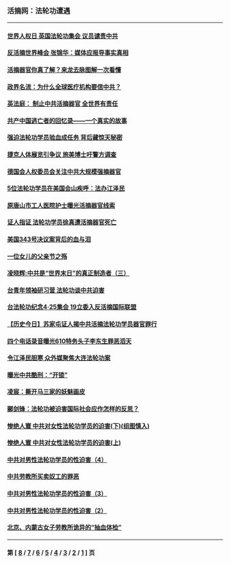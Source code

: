 ### 活摘网：法轮功遭遇
---
#### [世界人权日 英国法轮功集会 议员谴责中共](../../pages/nf5881/n13431763.md?12280430) 
#### [反活摘世界峰会 张锦华：媒体应报导事实真相](../../pages/nf5881/n13278502.md?12280430) 
#### [活摘器官你真了解？来龙去脉图解一次看懂](../../pages/nf5881/n13013820.md?12280430) 
#### [政界名流：为什么全球医疗机构要信中共？](../../pages/nf5881/n11945479.md?12280430) 
#### [英法庭： 制止中共活摘器官 全世界有责任](../../pages/nf5881/n11330691.md?12280430) 
#### [共产中国逃亡者的回忆录——一个真实的故事](../../pages/nf5881/n10918649.md?12280430) 
#### [强迫法轮功学员验血成任务 背后藏惊天秘密](../../pages/nf5881/n4252384.md?12280430) 
#### [捷克人体展览引争议 旅美博士吁警方调查](../../pages/nf5881/n9429187.md?12280430) 
#### [德国会人权委员会关注中共大规模强摘器官](../../pages/nf5881/n8418950.md?12280430) 
#### [5位法轮功学员在美国会山疾呼：法办江泽民](../../pages/nf5881/n8101519.md?12280430) 
#### [原唐山市工人医院护士曝光活摘器官线索](../../pages/nf5881/n8076384.md?12280430) 
#### [证人指证 法轮功学员徐真遭活摘器官死亡](../../pages/nf5881/n8042467.md?12280430) 
#### [美国343号决议案背后的血与泪](../../pages/nf5881/n8020684.md?12280430) 
#### [一位女儿的父亲节之殇](../../pages/nf5881/n8014122.md?12280430) 
#### [凌晓辉:中共是“世界末日”的真正制造者（三）](../../pages/nf5881/n4210333.md?12280430) 
#### [台青年领袖研习营 法轮功谈中共迫害](../../pages/nf5881/n4141857.md?12280430) 
#### [台法轮功纪念4‧25集会 19立委入反活摘国际联盟](../../pages/nf5881/n4141821.md?12280430) 
#### [【历史今日】苏家屯证人揭中共活摘法轮功学员器官罪行](../../pages/nf5881/n4135912.md?12280430) 
#### [四个电话录音曝光610特务头子李东生罪恶滔天](../../pages/nf5881/n4040060.md?12280430) 
#### [令江泽民胆寒 众外媒聚焦大连法轮功案](../../pages/nf5881/n3932671.md?12280430) 
#### [曝光中共酷刑：“开锁”](../../pages/nf5881/n3889373.md?12280430) 
#### [凌宸：撕开马三家的妖魅画皮](../../pages/nf5881/n3849369.md?12280430) 
#### [郦剑锋：法轮功被迫害国际社会应作怎样的反思？](../../pages/nf5881/n3824560.md?12280430) 
#### [惨绝人寰 中共对女性法轮功学员的迫害(下)(组图慎入)](../../pages/nf5881/n3816285.md?12280430) 
#### [惨绝人寰 中共对女性法轮功学员的迫害(上)](../../pages/nf5881/n3815374.md?12280430) 
#### [中共对男性法轮功学员的性迫害（4）](../../pages/nf5881/n3769144.md?12280430) 
#### [中共劳教所买卖奴工的罪恶](../../pages/nf5881/n3769378.md?12280430) 
#### [中共对男性法轮功学员的性迫害（3）](../../pages/nf5881/n3768231.md?12280430) 
#### [中共对男性法轮功学员的性迫害（2）](../../pages/nf5881/n3767211.md?12280430) 
#### [北京、内蒙古女子劳教所诡异的“抽血体检”](../../pages/nf5881/n3753158.md?12280430) 

---
#### 第 [ [8](./8.md?12280430) / [7](./7.md?12280430) / [6](./6.md?12280430) / [5](./5.md?12280430) / [4](./4.md?12280430) / [3](./3.md?12280430) / [2](./2.md?12280430) / [1](./1.md?12280430) ] 页
